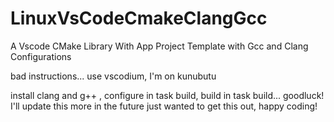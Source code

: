 # LinuxVsCodeCmakeClangGcc
A Vscode CMake Library With App Project Template with Gcc and Clang Configurations



bad instructions... use vscodium, I'm on kunubutu

install clang and g++ , configure in task build, build in task build... goodluck!
I'll update this more in the future just wanted to get this out, happy coding!
